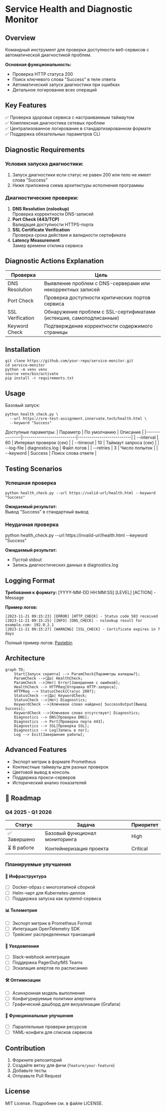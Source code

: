 # Service Health and Diagnostic Monitor

## Overview
Командный инструмент для проверки доступности веб-сервисов с автоматической диагностикой проблем.

**Основная функциональность:**
- Проверка HTTP статуса 200
- Поиск ключевого слова "Success" в теле ответа
- Автоматический запуск диагностики при ошибках
- Детальное логирование всех операций

## Key Features
✅ Проверка здоровья сервиса с настраиваемым таймаутом  
✅ Комплексная диагностика сетевых проблем  
✅ Централизованное логирование в стандартизированном формате  
✅ Поддержка обязательных параметров CLI

## Diagnostic Requirements
### Условия запуска диагностики:
1. Запуск диагностики если статус не равен 200 или тело не имеет слова "Success"
2. Ниже приложена схема архитектуры исполнения программы 

### Диагностические проверки:
1. **DNS Resolution (nslookup)**  
   Проверка корректности DNS-записей
2. **Port Check (443/TCP)**  
   Валидация доступности HTTPS-порта
3. **SSL Certificate Verification**  
   Проверка срока действия и валидности сертификата
4. **Latency Measurement**  
   Замер времени отклика сервиса

## Diagnostic Actions Explanation
| Проверка         | Цель                                                                 |
|------------------|----------------------------------------------------------------------|
| DNS Resolution   | Выявление проблем с DNS-серверами или некорректных записей           |
| Port Check       | Проверка доступности критических портов сервиса                      |
| SSL Verification | Обнаружение проблем с SSL-сертификатами (истекшие, самоподписанные)  |
| Keyword Check    | Подтверждение корректности содержимого страницы                      |


## Installation
```
git clone https://github.com/your-repo/service-monitor.git
cd service-monitor
python -m venv venv
source venv/bin/activate
pip install -r requirements.txt
```

## Usage
Базовый запуск:
```
python health_check.py \
  --url https://sre-test-assignment.innervate.tech/health.html \
  --keyword "Success"
```

Доступные параметры:
| Параметр      | По умолчанию              | Описание                  |
|---------------|---------------------------|---------------------------|
| --interval    | 60                        | Интервал проверок (сек)   |
| --timeout     | 10                        | Таймаут запроса (сек)     |
| --log-file    | diagnostics.log           | Файл логов                |
| --retries     | 3                         | Число попыток             |
| --keyword     | Success                   | Поиск слова ответе        |


## Testing Scenarios
### Успешная проверка
```
python health_check.py --url https://valid-url/health.html --keyword "Success"
```

**Ожидаемый результат:**  
Вывод "Success" в стандартный вывод

### Неудачная проверка
python health_check.py --url https://invalid-url/health.html --keyword "Success"

**Ожидаемый результат:**
- Пустой stdout
- Запись диагностических данных в diagnostics.log

## Logging Format
**Требования к формату:**
[YYYY-MM-DD HH:MM:SS] [LEVEL] [ACTION] - Message

**Пример логов:**
```
[2023-11-21 09:15:23] [ERROR] [HTTP_CHECK] - Status code 503 received
[2023-11-21 09:15:25] [INFO] [DNS_CHECK] - nslookup result for example.com: 192.0.2.1
[2023-11-21 09:15:27] [WARNING] [SSL_CHECK] - Certificate expires in 7 days
```

Полный пример логов: [Pastebin](https://pastebin.com/example123)

## Architecture

```mermaid
graph TD;
    Start[Запуск скрипта] --> ParamCheck{Параметры валидны?};
    ParamCheck -->|Да| HealthCheck;
    ParamCheck -->|Нет| Error[Завершение с ошибкой];
    HealthCheck --> HTTPReq[Отправка HTTP-запроса];
    HTTPReq --> StatusCheck{Статус 200?};
    StatusCheck -->|Да| KeywordCheck;
    StatusCheck -->|Нет| Diagnostics;
    KeywordCheck -->|Ключевое слово найдено| SuccessOutput[Вывод Success];
    KeywordCheck -->|Ключевое слово отсутствует| Diagnostics;
    Diagnostics --> DNS[Проверка DNS];
    Diagnostics --> Port[Проверка порта 443];
    Diagnostics --> SSL[Проверка SSL];
    Diagnostics --> Log[Запись в лог];
    Log --> Exit[Завершение работы];
```

## Advanced Features
- Экспорт метрик в формате Prometheus
- Контекстные таймауты для разных проверок
- Цветовой вывод в консоль
- Поддержка прокси-серверов
- Исторический анализ показателей

## 🚀 Roadmap

### Q4 2025 - Q1 2026
| Статус       | Задача                          | Приоритет |
|--------------|---------------------------------|-----------|
| ✅ Завершено | Базовый функционал мониторинга  | High      |
| ⏳ В работе  | Контейнеризация проекта         | Critical  |

### Планируемые улучшения

#### 🐳 Инфраструктура
- [ ] Docker-образ с многоэтапной сборкой
- [ ] Helm-чарт для Kubernetes-деплоя
- [ ] Поддержка запуска как systemd-сервиса

#### 📊 Телеметрия
- [ ] Экспорт метрик в Prometheus Format
- [ ] Интеграция OpenTelemetry SDK
- [ ] Трейсинг распределенных транзакций

#### 🔔 Уведомления
- [ ] Slack-webhook интеграция
- [ ] Поддержка PagerDuty/MS Teams
- [ ] Эскалация алертов по расписанию

#### 🛠️ Оптимизации
- [ ] Асинхронная модель выполнения
- [ ] Конфигурируемые политики алертинга
- [ ] Графический дашборд для визуализации (Grafana)

#### 🎯 Функциональные улучшения
- [ ] Параллельные проверки ресурсов
- [ ] YAML-конфиги для списков сервисов

## Contribution
1. Форкните репозиторий
2. Создайте ветку для фичи (`feature/your-feature`)
3. Добавьте тесты
4. Отправьте Pull Request

## License
MIT License. Подробнее см. в файле LICENSE.